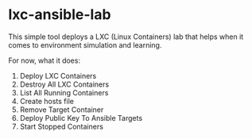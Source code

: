 # lxc-ansible-lab

This simple tool deploys a LXC (Linux Containers) lab that helps when it comes 
to environment simulation and learning.


For now, what it does:

1) Deploy LXC Containers
2) Destroy All LXC Containers
3) List All Running Containers
4) Create hosts file
5) Remove Target Container
6) Deploy Public Key To Ansible Targets
7) Start Stopped Containers

